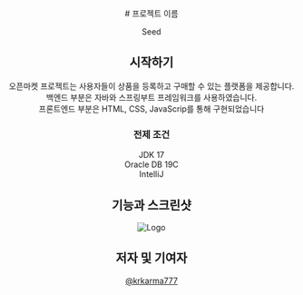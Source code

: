 <div align="center">
# 프로젝트 이름

Seed

## 시작하기

오픈마켓 프로젝트는 사용자들이 상품을 등록하고 구매할 수 있는 플랫폼을 제공합니다.<br>
백엔드 부분은 자바와 스프링부트 프레임워크를 사용하였습니다.<br>
프론트엔드 부분은 HTML, CSS, JavaScrip를 통해 구현되었습니다

### 전제 조건

JDK 17<br>
Oracle DB 19C<br>
IntelliJ<br>

## 기능과 스크린샷

![Logo]([https://blogthumb.pstatic.net/MjAyNDAyMjdfMTA3/MDAxNzA5MDAzMDQzMTE2.cjEu0uKBJZonsXNxvicKR6IGbk0u-Yflk_fpBGH3NaAg.m2Lq41avB907qH9oMAwlBI4eqU_X32KOSdyO9YpKJXkg.PNG/image.png?type=s1](https://cdn.imweb.me/upload/S201801085a52da2784c3c/5a751cf5d704a.png)")

## 저자 및 기여자

[@krkarma777]([링크](https://github.com/krkarma777)https://github.com/krkarma777)

</div>
